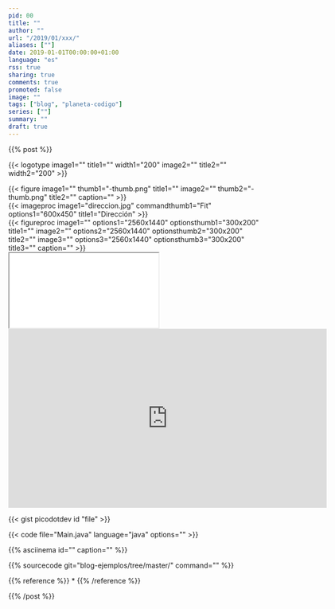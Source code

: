 ```yaml
---
pid: 00
title: ""
author: ""
url: "/2019/01/xxx/"
aliases: [""]
date: 2019-01-01T00:00:00+01:00
language: "es"
rss: true
sharing: true
comments: true
promoted: false
image: ""
tags: ["blog", "planeta-codigo"]
series: [""]
summary: ""
draft: true
---
```


{{% post %}}

{{< logotype image1="" title1="" width1="200" image2="" title2="" width2="200" >}}

<div class="media">
    {{< figure
        image1="" thumb1="-thumb.png" title1=""
        image2="" thumb2="-thumb.png" title2=""
        caption="" >}}
</div>

<div class="media">
    {{< imageproc
        image1="direccion.jpg" commandthumb1="Fit" options1="600x450" title1="Dirección" >}}
</div>

<div class="media">
    {{< figureproc
        image1="" options1="2560x1440" optionsthumb1="300x200" title1=""
        image2="" options2="2560x1440" optionsthumb2="300x200" title2=""
        image3="" options3="2560x1440" optionsthumb3="300x200" title3=""
        caption="" >}}
</div>

<div class="media-amazon">
    <iframe src="&internal=1"></iframe>
</div>

<div class="media media-video">
	<iframe width="640" height="360" src="https://www.youtube.com/embed/FTfAP29TjUk?rel=0" frameborder="0" allowfullscreen></iframe>
</div>

{{< gist picodotdev id "file" >}}

{{< code file="Main.java" language="java" options="" >}}

{{% asciinema id="" caption="" %}}

{{% sourcecode git="blog-ejemplos/tree/master/" command="" %}}

{{% reference %}}
*
{{% /reference %}}

{{% /post %}}
